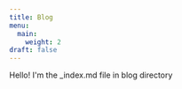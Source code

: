 ```yaml
---
title: Blog
menu:
  main:
    weight: 2
draft: false
---
```


Hello! I'm the _index.md file in blog directory